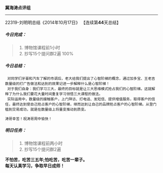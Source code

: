 **冀海涛点评组**

------

22319-刘明明总结《2014年10月17日》
【连续第**44**天总结】

##### __今日完成：__
>1. 博物馆课程前1小时
>2. 抄写15个提问群2遍 100%

##### __今日总结：__
     对同学们牙膏和汽车了解的市调后，老大给我们提出了心智阶梯的概念，通过加多宝、王老吉数量级的打广告做法和达到的效果记进一步解释什么是心智阶梯！
     对于我们自身：我们学习三大，最终的目标就是让三大思维模式抢占我们的心智阶梯。这就解释了为什么我们要花大量时间重复学习领悟三大课程的做法。
     实际运用中，数量级的接触客户，上门拜访、打电话、发短信、提供增值服务，取得客户的信任，最终达到使自己抢占客户的心智阶梯，继而达到让自己的品牌抢占客户的心智阶梯。从登门槛到交易成功，就是在数量级上将量变推动到质变。
    
    涛哥幸苦！祝涛哥周中愉快！
##### __明日任务：__
>1. 博物馆课程前两小时
>2. 抄写15个提问群2遍

**不怕苦，吃苦三五年;怕吃苦，吃苦一辈子。**  
**每天认真学习，争取早日成师！**
